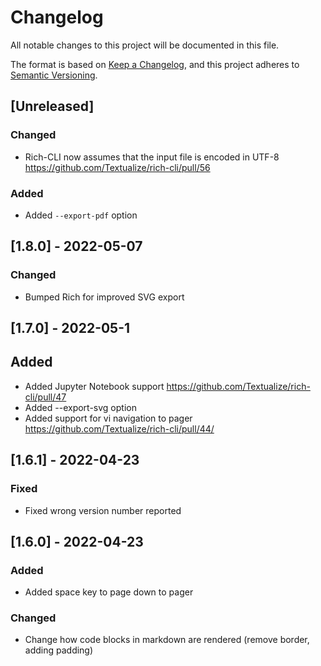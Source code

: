 # Changelog

All notable changes to this project will be documented in this file.

The format is based on [Keep a Changelog](https://keepachangelog.com/en/1.0.0/),
and this project adheres to [Semantic Versioning](https://semver.org/spec/v2.0.0.html).

## [Unreleased]

### Changed

- Rich-CLI now assumes that the input file is encoded in UTF-8 https://github.com/Textualize/rich-cli/pull/56

### Added

- Added `--export-pdf` option

## [1.8.0] - 2022-05-07

### Changed

- Bumped Rich for improved SVG export

## [1.7.0] - 2022-05-1

## Added

- Added Jupyter Notebook support https://github.com/Textualize/rich-cli/pull/47
- Added --export-svg option
- Added support for vi navigation to pager https://github.com/Textualize/rich-cli/pull/44/

## [1.6.1] - 2022-04-23

### Fixed

- Fixed wrong version number reported

## [1.6.0] - 2022-04-23

### Added

- Added space key to page down to pager

### Changed

- Change how code blocks in markdown are rendered (remove border, adding padding)
